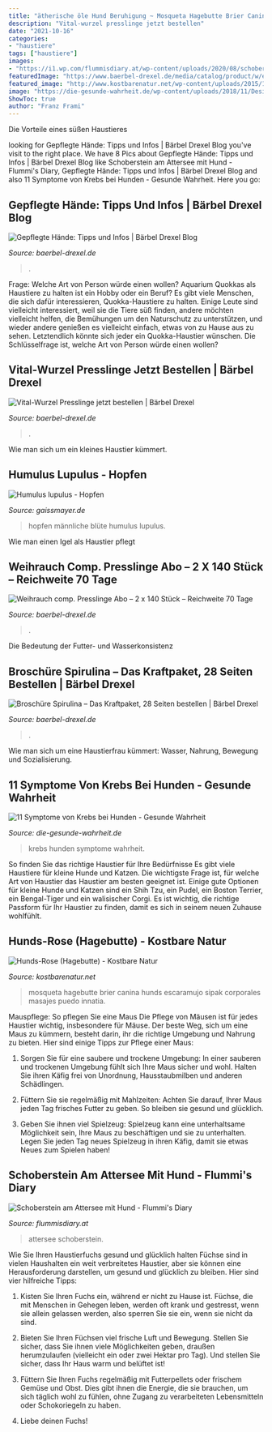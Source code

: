 ```yaml
---
title: "ätherische öle Hund Beruhigung ~ Mosqueta Hagebutte Brier Canina Hunds Escaramujo Sipak Corporales Masajes Puedo Innatia"
description: "Vital-wurzel presslinge jetzt bestellen"
date: "2021-10-16"
categories:
- "haustiere"
tags: ["haustiere"]
images:
- "https://i1.wp.com/flummisdiary.at/wp-content/uploads/2020/08/schoberstein-attersee-mit-hund-wandern.jpg?fit=1915%2C2554&amp;ssl=1"
featuredImage: "https://www.baerbel-drexel.de/media/catalog/product/w/e/weihrauch-comp-presslinge-abo-73314.jpg"
featured_image: "http://www.kostbarenatur.net/wp-content/uploads/2015/10/1024px-Sipak_2.jpg"
image: "https://die-gesunde-wahrheit.de/wp-content/uploads/2018/11/Design-ohne-Titel-2-1-752x440.jpg"
ShowToc: true
author: "Franz Frami"
---
```



Die Vorteile eines süßen Haustieres

	

		
looking for Gepflegte Hände: Tipps und Infos | Bärbel Drexel Blog you've visit to the right place. We have 8 Pics about Gepflegte Hände: Tipps und Infos | Bärbel Drexel Blog like Schoberstein am Attersee mit Hund - Flummi&#039;s Diary, Gepflegte Hände: Tipps und Infos | Bärbel Drexel Blog and also 11 Symptome von Krebs bei Hunden - Gesunde Wahrheit. Here you go:
		
    
## Gepflegte Hände: Tipps Und Infos | Bärbel Drexel Blog

<img loading=lazy src="https://www.baerbel-drexel.de/media/wysiwyg/grids/Haende_ID434/04-07-Vorschaubild-Haende.jpg" onerror="this.onerror=null;this.src='https://tse3.mm.bing.net/th?id=OIP.mdz1ce7Gp1RmE0x3M1eECgHaD3&amp;pid=15.1';" alt="Gepflegte Hände: Tipps und Infos | Bärbel Drexel Blog">

_Source: baerbel-drexel.de_

>. 

	

Frage: Welche Art von Person würde einen wollen?
Aquarium Quokkas als Haustiere zu halten ist ein Hobby oder ein Beruf?
Es gibt viele Menschen, die sich dafür interessieren, Quokka-Haustiere zu halten. Einige Leute sind vielleicht interessiert, weil sie die Tiere süß finden, andere möchten vielleicht helfen, die Bemühungen um den Naturschutz zu unterstützen, und wieder andere genießen es vielleicht einfach, etwas von zu Hause aus zu sehen. Letztendlich könnte sich jeder ein Quokka-Haustier wünschen. Die Schlüsselfrage ist, welche Art von Person würde einen wollen?

    
## Vital-Wurzel Presslinge Jetzt Bestellen | Bärbel Drexel

<img loading=lazy src="https://www.baerbel-drexel.de/media/catalog/product/v/i/vital-wurzel-presslinge-66289.jpg" onerror="this.onerror=null;this.src='https://tse3.mm.bing.net/th?id=OIP.pQBlkgVZdo-aO-NU7mM_zwHaHa&amp;pid=15.1';" alt="Vital-Wurzel Presslinge jetzt bestellen | Bärbel Drexel">

_Source: baerbel-drexel.de_

>. 

	

Wie man sich um ein kleines Haustier kümmert.

    
## Humulus Lupulus - Hopfen

<img loading=lazy src="http://www.gaissmayer.de/web/welt/wissen/biokraeuter/heilpflanzen/hopfen/humulus_lupulus_maennliche_bluete70.jpg" onerror="this.onerror=null;this.src='https://tse2.mm.bing.net/th?id=OIP.VD3cB8W6PRqhrw8Sw9cwdgHaFj&amp;pid=15.1';" alt="Humulus lupulus - Hopfen">

_Source: gaissmayer.de_

>hopfen männliche blüte humulus lupulus. 

	

Wie man einen Igel als Haustier pflegt

    
## Weihrauch Comp. Presslinge Abo – 2 X 140 Stück – Reichweite 70 Tage

<img loading=lazy src="https://www.baerbel-drexel.de/media/catalog/product/w/e/weihrauch-comp-presslinge-abo-73314.jpg" onerror="this.onerror=null;this.src='https://tse1.mm.bing.net/th?id=OIP.R3SmJL4k8vH3YO9m4d806QHaHa&amp;pid=15.1';" alt="Weihrauch comp. Presslinge Abo – 2 x 140 Stück – Reichweite 70 Tage">

_Source: baerbel-drexel.de_

>. 

	

Die Bedeutung der Futter- und Wasserkonsistenz

    
## Broschüre Spirulina – Das Kraftpaket, 28 Seiten Bestellen | Bärbel Drexel

<img loading=lazy src="https://www.baerbel-drexel.de/media/catalog/product/b/r/brosch_re-spirulina-25125.jpg" onerror="this.onerror=null;this.src='https://tse1.mm.bing.net/th?id=OIP.E1cCXKLokP-V1OMSyAtbCQHaHa&amp;pid=15.1';" alt="Broschüre Spirulina – Das Kraftpaket, 28 Seiten bestellen | Bärbel Drexel">

_Source: baerbel-drexel.de_

>. 

	

Wie man sich um eine Haustierfrau kümmert: Wasser, Nahrung, Bewegung und Sozialisierung.

    
## 11 Symptome Von Krebs Bei Hunden - Gesunde Wahrheit

<img loading=lazy src="https://die-gesunde-wahrheit.de/wp-content/uploads/2018/11/Design-ohne-Titel-2-1-752x440.jpg" onerror="this.onerror=null;this.src='https://tse4.mm.bing.net/th?id=OIP.9iRA1cj7MMn7cC9VBs1qhQHaEV&amp;pid=15.1';" alt="11 Symptome von Krebs bei Hunden - Gesunde Wahrheit">

_Source: die-gesunde-wahrheit.de_

>krebs hunden symptome wahrheit. 

	

So finden Sie das richtige Haustier für Ihre Bedürfnisse
Es gibt viele Haustiere für kleine Hunde und Katzen. Die wichtigste Frage ist, für welche Art von Haustier das Haustier am besten geeignet ist. Einige gute Optionen für kleine Hunde und Katzen sind ein Shih Tzu, ein Pudel, ein Boston Terrier, ein Bengal-Tiger und ein walisischer Corgi. Es ist wichtig, die richtige Passform für Ihr Haustier zu finden, damit es sich in seinem neuen Zuhause wohlfühlt.

    
## Hunds-Rose (Hagebutte) - Kostbare Natur

<img loading=lazy src="http://www.kostbarenatur.net/wp-content/uploads/2015/10/1024px-Sipak_2.jpg" onerror="this.onerror=null;this.src='https://tse2.mm.bing.net/th?id=OIP.3cgJjBwqeUzIwL6BHveslwHaFj&amp;pid=15.1';" alt="Hunds-Rose (Hagebutte) - Kostbare Natur">

_Source: kostbarenatur.net_

>mosqueta hagebutte brier canina hunds escaramujo sipak corporales masajes puedo innatia. 

	

Mauspflege: So pflegen Sie eine Maus
Die Pflege von Mäusen ist für jedes Haustier wichtig, insbesondere für Mäuse. Der beste Weg, sich um eine Maus zu kümmern, besteht darin, ihr die richtige Umgebung und Nahrung zu bieten. Hier sind einige Tipps zur Pflege einer Maus:
1. Sorgen Sie für eine saubere und trockene Umgebung: In einer sauberen und trockenen Umgebung fühlt sich Ihre Maus sicher und wohl. Halten Sie ihren Käfig frei von Unordnung, Hausstaubmilben und anderen Schädlingen.

2. Füttern Sie sie regelmäßig mit Mahlzeiten: Achten Sie darauf, Ihrer Maus jeden Tag frisches Futter zu geben. So bleiben sie gesund und glücklich.

3. Geben Sie ihnen viel Spielzeug: Spielzeug kann eine unterhaltsame Möglichkeit sein, Ihre Maus zu beschäftigen und sie zu unterhalten. Legen Sie jeden Tag neues Spielzeug in ihren Käfig, damit sie etwas Neues zum Spielen haben!

    
## Schoberstein Am Attersee Mit Hund - Flummi&#039;s Diary

<img loading=lazy src="https://i1.wp.com/flummisdiary.at/wp-content/uploads/2020/08/schoberstein-attersee-mit-hund-wandern.jpg?fit=1915%2C2554&amp;ssl=1" onerror="this.onerror=null;this.src='https://tse2.mm.bing.net/th?id=OIP.CLc6UVbD3k36xR9eofdPLAHaJ4&amp;pid=15.1';" alt="Schoberstein am Attersee mit Hund - Flummi&#039;s Diary">

_Source: flummisdiary.at_

>attersee schoberstein. 

	

Wie Sie Ihren Haustierfuchs gesund und glücklich halten
Füchse sind in vielen Haushalten ein weit verbreitetes Haustier, aber sie können eine Herausforderung darstellen, um gesund und glücklich zu bleiben. Hier sind vier hilfreiche Tipps:
1. Kisten Sie Ihren Fuchs ein, während er nicht zu Hause ist. Füchse, die mit Menschen in Gehegen leben, werden oft krank und gestresst, wenn sie allein gelassen werden, also sperren Sie sie ein, wenn sie nicht da sind.

2. Bieten Sie Ihren Füchsen viel frische Luft und Bewegung. Stellen Sie sicher, dass Sie ihnen viele Möglichkeiten geben, draußen herumzulaufen (vielleicht ein oder zwei Hektar pro Tag). Und stellen Sie sicher, dass Ihr Haus warm und belüftet ist!

3. Füttern Sie Ihren Fuchs regelmäßig mit Futterpellets oder frischem Gemüse und Obst. Dies gibt ihnen die Energie, die sie brauchen, um sich täglich wohl zu fühlen, ohne Zugang zu verarbeiteten Lebensmitteln oder Schokoriegeln zu haben.

4. Liebe deinen Fuchs!

